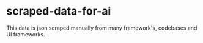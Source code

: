 # scraped-data-for-ai
This data is json scraped manually from many framework's, codebases and UI frameworks.
